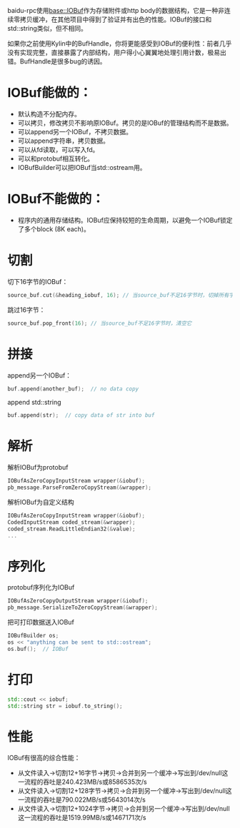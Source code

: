 baidu-rpc使用[base::IOBuf](https://svn.baidu.com/public/trunk/iobuf/base/iobuf.h)作为存储附件或http body的数据结构，它是一种非连续零拷贝缓冲，在其他项目中得到了验证并有出色的性能。IOBuf的接口和std::string类似，但不相同。

如果你之前使用Kylin中的BufHandle，你将更能感受到IOBuf的便利性：前者几乎没有实现完整，直接暴露了内部结构，用户得小心翼翼地处理引用计数，极易出错。BufHandle是很多bug的诱因。

# IOBuf能做的：

- 默认构造不分配内存。
- 可以拷贝，修改拷贝不影响原IOBuf。拷贝的是IOBuf的管理结构而不是数据。
- 可以append另一个IOBuf，不拷贝数据。
- 可以append字符串，拷贝数据。
- 可以从fd读取，可以写入fd。
- 可以和protobuf相互转化。
- IOBufBuilder可以把IOBuf当std::ostream用。

# IOBuf不能做的：

- 程序内的通用存储结构。IOBuf应保持较短的生命周期，以避免一个IOBuf锁定了多个block (8K each)。

# 切割

切下16字节的IOBuf：

```c++
source_buf.cut(&heading_iobuf, 16); // 当source_buf不足16字节时，切掉所有字节。
```

跳过16字节：

```c++
source_buf.pop_front(16); // 当source_buf不足16字节时，清空它
```

# 拼接

append另一个IOBuf：

```c++
buf.append(another_buf);  // no data copy
```

append std::string

```c++
buf.append(str);  // copy data of str into buf
```

# 解析

解析IOBuf为protobuf

```c++
IOBufAsZeroCopyInputStream wrapper(&iobuf);
pb_message.ParseFromZeroCopyStream(&wrapper);
```

解析IOBuf为自定义结构

```c++
IOBufAsZeroCopyInputStream wrapper(&iobuf);
CodedInputStream coded_stream(&wrapper);
coded_stream.ReadLittleEndian32(&value);
...
```

# 序列化

protobuf序列化为IOBuf

```c++
IOBufAsZeroCopyOutputStream wrapper(&iobuf);
pb_message.SerializeToZeroCopyStream(&wrapper);
```

把可打印数据送入IOBuf

```c++
IOBufBuilder os;
os << "anything can be sent to std::ostream";
os.buf();  // IOBuf
```

# 打印

```c++
std::cout << iobuf;
std::string str = iobuf.to_string();
```

# 性能

IOBuf有很高的综合性能：

- 从文件读入->切割12+16字节->拷贝->合并到另一个缓冲->写出到/dev/null这一流程的吞吐是240.423MB/s或8586535次/s
- 从文件读入->切割12+128字节->拷贝->合并到另一个缓冲->写出到/dev/null这一流程的吞吐是790.022MB/s或5643014次/s
- 从文件读入->切割12+1024字节->拷贝->合并到另一个缓冲->写出到/dev/null这一流程的吞吐是1519.99MB/s或1467171次/s